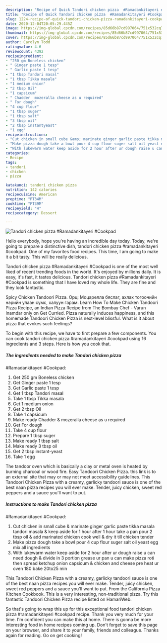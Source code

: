 ```yaml
---
description: "Recipe of Quick Tandori chicken pizza  #Ramadankitayeri #Cookpad"
title: "Recipe of Quick Tandori chicken pizza  #Ramadankitayeri #Cookpad"
slug: 1224-recipe-of-quick-tandori-chicken-pizza-ramadankitayeri-cookpad
date: 2020-12-04T20:05:29.445Z
image: https://img-global.cpcdn.com/recipes/85d66b87cd997064/751x532cq70/tandori-chicken-pizza-ramadankitayeri-cookpad-recipe-main-photo.jpg
thumbnail: https://img-global.cpcdn.com/recipes/85d66b87cd997064/751x532cq70/tandori-chicken-pizza-ramadankitayeri-cookpad-recipe-main-photo.jpg
cover: https://img-global.cpcdn.com/recipes/85d66b87cd997064/751x532cq70/tandori-chicken-pizza-ramadankitayeri-cookpad-recipe-main-photo.jpg
author: Carolyn Todd
ratingvalue: 4.6
reviewcount: 4392
recipeingredient:
- "250 gm Boneless chicken"
- " Ginger paste 1 tesp"
- " Garlic paste 1 tesp"
- "1 tbsp Tandori masal"
- "1 tbsp Tikka masala"
- "1 medium onion"
- "2 tbsp Oil"
- "1 capsicum"
- " Chadder  mozeralla cheese as u required"
- " For dough"
- "4 cup flour"
- "1 tbsp suger"
- "1 tbsp salt"
- "3 tbsp oil"
- "2 tbsp instantyeast"
- "1 egg"
recipeinstructions:
- "Cut chicken in small cube &amp; marinate ginger garlic paste tikka masala tandori masala &amp; keep aside for 1 hour after 1 hour take a pan pour 2 tbsp oil &amp; add marinated chicken cook well &amp; dry it till chicken tender"
- "Make pizza dough take a bowl pour 4 cup flour suger salt oil yeast egg mix all ingredients"
- "With lukewarm water keep aside for 2 hour after ur dough raise u can need dough &amp; divide in 3 portion grease ur pan u can make pizza roti then spread ketchup onion capsicum &amp; chicken and cheese pre heat ur oven 180 bake 20to25 min"
categories:
- Recipe
tags:
- tandori
- chicken
- pizza

katakunci: tandori chicken pizza 
nutrition: 142 calories
recipecuisine: American
preptime: "PT34M"
cooktime: "PT39M"
recipeyield: "4"
recipecategory: Dessert

---
```



![Tandori chicken pizza 
#Ramadankitayeri
#Cookpad](https://img-global.cpcdn.com/recipes/85d66b87cd997064/751x532cq70/tandori-chicken-pizza-ramadankitayeri-cookpad-recipe-main-photo.jpg)

Hello everybody, hope you're having an incredible day today. Today, we're going to prepare a distinctive dish, tandori chicken pizza 
#ramadankitayeri
#cookpad. One of my favorites food recipes. This time, I am going to make it a bit tasty. This will be really delicious.

Tandori chicken pizza 
#Ramadankitayeri
#Cookpad is one of the most well liked of recent trending foods in the world. It's enjoyed by millions daily. It is easy, it's fast, it tastes delicious. Tandori chicken pizza 
#Ramadankitayeri
#Cookpad is something that I have loved my whole life. They are fine and they look fantastic.

Spicy Chicken Tandoori Pizza. Орц: Моцарелла бяслаг, ахлах тогоочийн нэрийн улаан сүмс, халуун гарам. Learn How To Make Chicken Tandoori Pizza Recipe, an Indian Pizza Recipe from The Bombay Chef - Varun Inamdar only on Get Curried. Pizza naturally induces happiness, and this homemade Tandoori Chicken Pizza is next-level blissful. What is it about pizza that evokes such feelings?


To begin with this recipe, we have to first prepare a few components. You can cook tandori chicken pizza 
#ramadankitayeri
#cookpad using 16 ingredients and 3 steps. Here is how you cook that.

<!--inarticleads1-->

##### The ingredients needed to make Tandori chicken pizza 
#Ramadankitayeri
#Cookpad:

1. Get 250 gm Boneless chicken
1. Get  Ginger paste 1 tesp
1. Get  Garlic paste 1 tesp
1. Get 1 tbsp Tandori masal
1. Take 1 tbsp Tikka masala
1. Get 1 medium onion
1. Get 2 tbsp Oil
1. Take 1 capsicum
1. Make ready  Chadder &amp; mozeralla cheese as u required
1. Get  For dough
1. Take 4 cup flour
1. Prepare 1 tbsp suger
1. Make ready 1 tbsp salt
1. Make ready 3 tbsp oil
1. Get 2 tbsp instant-yeast
1. Take 1 egg


The tandoor oven which is basically a clay or metal oven is heated by burning charcoal or wood fire. Easy Tandoori Chicken Pizza. this link is to an external site that may or may not meet accessibility guidelines. This Tandoori Chicken Pizza with a creamy, garlicky tandoori sauce is one of the best naan pizza recipes you will ever make. Tender, juicy chicken, sweet red peppers and a sauce you&#39;ll want to put. 

<!--inarticleads2-->

##### Instructions to make Tandori chicken pizza 
#Ramadankitayeri
#Cookpad:

1. Cut chicken in small cube &amp; marinate ginger garlic paste tikka masala tandori masala &amp; keep aside for 1 hour after 1 hour take a pan pour 2 tbsp oil &amp; add marinated chicken cook well &amp; dry it till chicken tender
1. Make pizza dough take a bowl pour 4 cup flour suger salt oil yeast egg mix all ingredients
1. With lukewarm water keep aside for 2 hour after ur dough raise u can need dough &amp; divide in 3 portion grease ur pan u can make pizza roti then spread ketchup onion capsicum &amp; chicken and cheese pre heat ur oven 180 bake 20to25 min


This Tandoori Chicken Pizza with a creamy, garlicky tandoori sauce is one of the best naan pizza recipes you will ever make. Tender, juicy chicken, sweet red peppers and a sauce you&#39;ll want to put. From the California Pizza Kitchen Cookbook. This is a very interesting, non-traditional pizza. Try this fantastic Tandoori Chicken Pizza recipe listed on HamariWeb. 

So that's going to wrap this up for this exceptional food tandori chicken pizza 
#ramadankitayeri
#cookpad recipe. Thank you very much for your time. I'm confident you can make this at home. There is gonna be more interesting food in home recipes coming up. Don't forget to save this page on your browser, and share it to your family, friends and colleague. Thanks again for reading. Go on get cooking!
